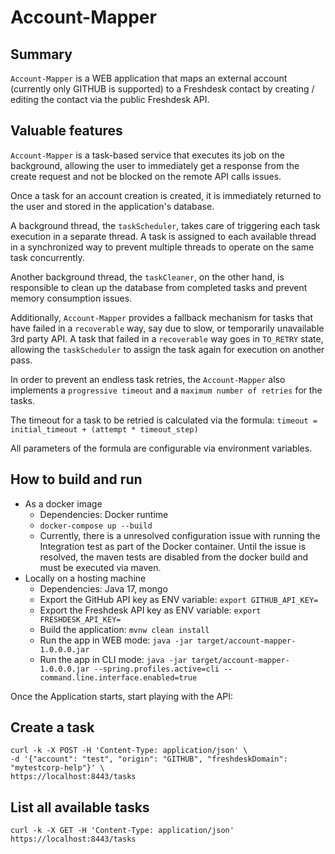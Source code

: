 # Account-Mapper
## Summary
`Account-Mapper` is a WEB application that maps an external account (currently only 
GITHUB is supported) to a Freshdesk contact by creating / editing the contact
via the public Freshdesk API.
## Valuable features
`Account-Mapper` is a task-based service that executes its job on the background,
allowing the user to immediately get a response from the create request and not
be blocked on the remote API calls issues.

Once a task for an account creation is created, it is immediately returned to
the user and stored in the application's database.

A background thread, the `taskScheduler`, takes care of triggering each task
execution in a separate thread. A task is assigned to each available thread in
a synchronized way to prevent multiple threads to operate on the same task 
concurrently.

Another background thread, the `taskCleaner`, on the other hand, is responsible
to clean up the database from completed tasks and prevent memory consumption 
issues.

Additionally, `Account-Mapper` provides a fallback mechanism for tasks that
have failed in a `recoverable` way, say due to slow, or temporarily unavailable
3rd party API. A task that failed in a `recoverable` way goes in `TO_RETRY`
state, allowing the `taskScheduler` to assign the task again for execution on
another pass.

In order to prevent an endless task retries, the `Account-Mapper` also 
implements a `progressive timeout` and a `maximum number of retries` for the
tasks.

The timeout for a task to be retried is calculated via the formula:
`timeout = initial_timeout + (attempt * timeout_step)`

All parameters of the formula are configurable via environment variables.
## How to build and run
* As a docker image
  * Dependencies: Docker runtime
  * `docker-compose up --build`
  * Currently, there is a unresolved configuration issue with running the Integration test as 
    part of the Docker container. Until the issue is resolved, the maven tests
    are disabled from the docker build and must be executed via maven.
* Locally on a hosting machine
  * Dependencies: Java 17, mongo
  * Export the GitHub API key as ENV variable: `export GITHUB_API_KEY=`
  * Export the Freshdesk API key as ENV variable: `export FRESHDESK_API_KEY=`
  * Build the application: `mvnw clean install`
  * Run the app in WEB mode: `java -jar target/account-mapper-1.0.0.0.jar`
  * Run the app in CLI mode: `java -jar target/account-mapper-1.0.0.0.jar --spring.profiles.active=cli --command.line.interface.enabled=true`

Once the Application starts, start playing with the API:
## Create a task
```
curl -k -X POST -H 'Content-Type: application/json' \
-d '{"account": "test", "origin": "GITHUB", "freshdeskDomain": "mytestcorp-help"}' \
https://localhost:8443/tasks
```
## List all available tasks
```
curl -k -X GET -H 'Content-Type: application/json' https://localhost:8443/tasks
```